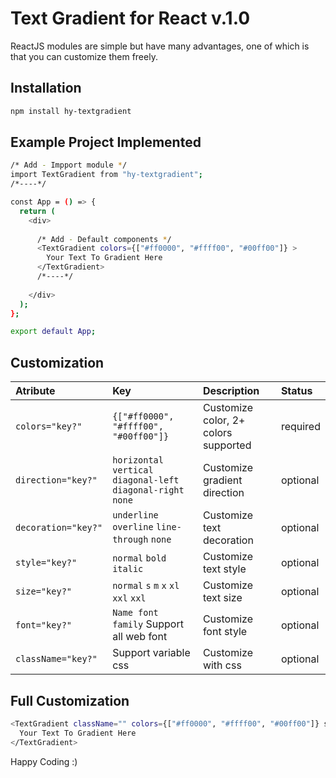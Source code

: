 # Text Gradient for React v.1.0

ReactJS modules are simple but have many advantages, one of which is that you can customize them freely.

## Installation
```sh
npm install hy-textgradient
```

## Example Project Implemented

```sh
/* Add - Impport module */
import TextGradient from "hy-textgradient";
/*----*/

const App = () => {
  return (
    <div>
    
      /* Add - Default components */
      <TextGradient colors={["#ff0000", "#ffff00", "#00ff00"]} >	
        Your Text To Gradient Here
	  </TextGradient>
      /*----*/
      
    </div>
  );
};

export default App;
```

## Customization

| Atribute | Key | Description | Status |
|:---------|:-----------|:-----------|:-----------|
| `colors="key?"`|`{["#ff0000", "#ffff00", "#00ff00"]}`|Customize color, 2+ colors supported|required|
| `direction="key?"`|`horizontal` `vertical` `diagonal-left` `diagonal-right` `none` |Customize gradient direction|optional|
| `decoration="key?"`|`underline` `overline` `line-through` `none`|Customize text decoration|optional|
| `style="key?"`|`normal` `bold` `italic`|Customize text style|optional|
| `size="key?"`|`normal` `s` `m` `x` `xl` `xxl` `xxl`|Customize text size|optional|
| `font="key?"`|`Name font family` Support all web font|Customize font style|optional|
| `className="key?"`|Support variable css|Customize with css|optional|

## Full Customization

```sh
<TextGradient className="" colors={["#ff0000", "#ffff00", "#00ff00"]} size="xxl" style="bold" decoration="underline" direction="diagonal-left" font="Arial">
  Your Text To Gradient Here
</TextGradient>
```

Happy Coding :)

